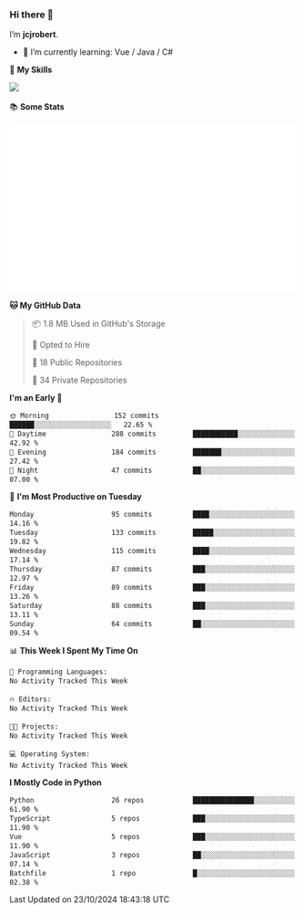 ### Hi there 👋

I’m **jcjrobert**.

- 🌱 I’m currently learning: Vue / Java / C#

🌟 **My Skills**

![](https://img.shields.io/badge/-Python-3e74a2?style=flat-square&logo=Python&logoColor=fff)

📚 **Some Stats**

![](https://github.com/jcjrobert/github-stats/blob/master/generated/overview.svg)

<!--START_SECTION:waka-->
**🐱 My GitHub Data** 

> 📦 1.8 MB Used in GitHub's Storage 
 > 
> 💼 Opted to Hire
 > 
> 📜 18 Public Repositories 
 > 
> 🔑 34 Private Repositories 
 > 
**I'm an Early 🐤** 

```text
🌞 Morning                152 commits         ██████░░░░░░░░░░░░░░░░░░░   22.65 % 
🌆 Daytime                288 commits         ███████████░░░░░░░░░░░░░░   42.92 % 
🌃 Evening                184 commits         ███████░░░░░░░░░░░░░░░░░░   27.42 % 
🌙 Night                  47 commits          ██░░░░░░░░░░░░░░░░░░░░░░░   07.00 % 
```
📅 **I'm Most Productive on Tuesday** 

```text
Monday                   95 commits          ████░░░░░░░░░░░░░░░░░░░░░   14.16 % 
Tuesday                  133 commits         █████░░░░░░░░░░░░░░░░░░░░   19.82 % 
Wednesday                115 commits         ████░░░░░░░░░░░░░░░░░░░░░   17.14 % 
Thursday                 87 commits          ███░░░░░░░░░░░░░░░░░░░░░░   12.97 % 
Friday                   89 commits          ███░░░░░░░░░░░░░░░░░░░░░░   13.26 % 
Saturday                 88 commits          ███░░░░░░░░░░░░░░░░░░░░░░   13.11 % 
Sunday                   64 commits          ██░░░░░░░░░░░░░░░░░░░░░░░   09.54 % 
```


📊 **This Week I Spent My Time On** 

```text
💬 Programming Languages: 
No Activity Tracked This Week

🔥 Editors: 
No Activity Tracked This Week

🐱‍💻 Projects: 
No Activity Tracked This Week

💻 Operating System: 
No Activity Tracked This Week
```

**I Mostly Code in Python** 

```text
Python                   26 repos            ███████████████░░░░░░░░░░   61.90 % 
TypeScript               5 repos             ███░░░░░░░░░░░░░░░░░░░░░░   11.90 % 
Vue                      5 repos             ███░░░░░░░░░░░░░░░░░░░░░░   11.90 % 
JavaScript               3 repos             ██░░░░░░░░░░░░░░░░░░░░░░░   07.14 % 
Batchfile                1 repo              █░░░░░░░░░░░░░░░░░░░░░░░░   02.38 % 
```




 Last Updated on 23/10/2024 18:43:18 UTC
<!--END_SECTION:waka-->
